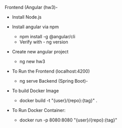Frontend (Angular (hw3)-
  - Install Node.js
  - Install angular via npm
    - npm install -g @angular/cli
    - Verify with - ng version
  - Create new angular project
    - ng new hw3

  - To Run the Frontend (localhost:4200)
    -  ng serve
Backend (Spring Boot)-
  - To build Docker Image
    - docker build -t "{user}/{repo}:{tag}" .

  - To Run Docker Container:
    - docker run -p 8080:8080 "{user}/{repo}:{tag}"
